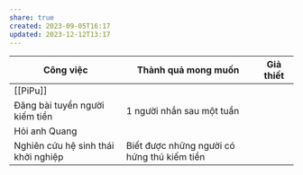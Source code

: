 ```yaml
---
share: true
created: 2023-09-05T16:17
updated: 2023-12-12T13:17
---
```

| Công việc                           | Thành quả mong muốn                         | Giả thiết |
| ----------------------------------- | ------------------------------------------- | --------- |
| [[PiPu]]                            |                                             |           |
| Đăng bài tuyển người kiếm tiền      | 1 người nhắn sau một tuần                   |           |
| Hỏi anh Quang                       |                                             |           |
| Nghiên cứu hệ sinh thái khởi nghiệp | Biết được những người có hứng thú kiếm tiền |           |